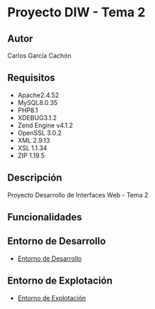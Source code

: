 # Proyecto DIW - Tema 2
## Autor
Carlos García Cachón
## Requisitos
   - Apache2.4.52
   - MySQL8.0.35
   - PHP8.1
   - XDEBUG3.1.2
   - Zend Engine v4.1.2
   - OpenSSL 3.0.2
   - XML 2.9.13
   - XSL 1.1.34
   - ZIP 1.19.5
## Descripción
Proyecto Desarrollo de Interfaces Web - Tema 2

## Funcionalidades

## Entorno de Desarrollo
   - [Entorno de Desarrollo](http://daw214.isauces.local/214DIWProyectoTema2/indexProyectoTema2.html)

## Entorno de Explotación
   - [Entorno de Explotación](https://daw214.ieslossauces.es/214DIWProyectoTema2/indexProyectoTema2.html)
